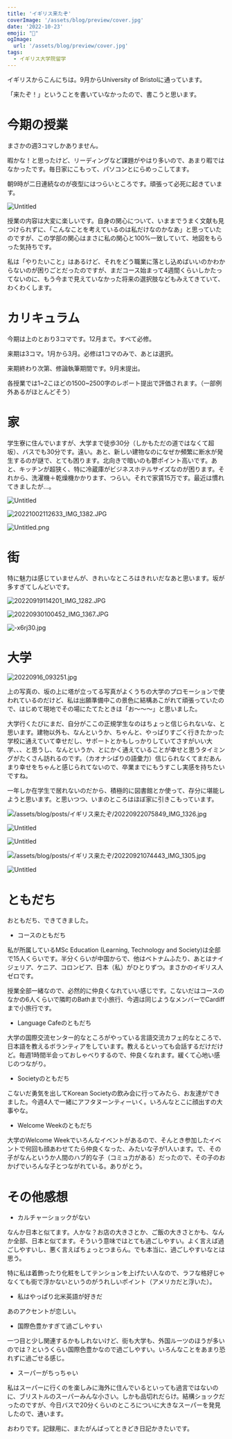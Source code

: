 ```yaml
---
title: 'イギリス来たぞ'
coverImage: '/assets/blog/preview/cover.jpg'
date: '2022-10-23'
emoji: "🛬"
ogImage:
  url: '/assets/blog/preview/cover.jpg'
tags:
  - イギリス大学院留学
---
```


イギリスからこんにちは。9月からUniversity of Bristolに通っています。

「来たぞ！」ということを書いていなかったので、書こうと思います。

# 今期の授業

まさかの週3コマしかありません。

暇かな！と思ったけど、リーディングなど課題がやはり多いので、あまり暇ではなかったです。毎日家にこもって、パソコンとにらめっこしてます。

朝9時が二日連続なのが夜型にはつらいところです。頑張って必死に起きています。

![Untitled](/assets/blog/posts/イギリス来たぞ/1.png)

授業の内容は大変に楽しいです。自身の関心について、いままでうまく文献も見つけられずに、「こんなことを考えているのは私だけなのかなあ」と思っていたのですが、この学部の関心はまさに私の関心と100%一致していて、地図をもらった気持ちです。

私は「やりたいこと」はあるけど、それをどう職業に落とし込めばいいのかわからないのが困りごとだったのですが、まだコース始まって4週間くらいしかたってないのに、もう今まで見えていなかった将来の選択肢などもみえてきていて、わくわくします。

# カリキュラム

今期は上のとおり3コマです。12月まで。すべて必修。

来期は3コマ。1月から3月。必修は1コマのみで、あとは選択。

来期終わり次第、修論執筆期間です。9月末提出。

各授業では1~2こほどの1500~2500字のレポート提出で評価されます。（一部例外あるがほとんどそう）


# 家

学生寮に住んでいますが、大学まで徒歩30分（しかもただの道ではなくて超坂）、バスでも30分です。遠い。あと、新しい建物なのになぜか頻繁に断水が発生するのが謎で、とても困ります。北向きで暗いのも鬱ポイント高いです。あと、キッチンが超狭く、特に冷蔵庫がビジネスホテルサイズなのが困ります。それから、洗濯機＋乾燥機かかります、つらい。それで家賃15万です。最近は慣れてきましたが…。

![Untitled](/assets/blog/posts/イギリス来たぞ/2.png)

![20221002112633_IMG_1382.JPG](/assets/blog/posts/イギリス来たぞ/20221002112633_IMG_1382.jpg)

![Untitled.png](/assets/blog/posts/イギリス来たぞ/Untitled2.png)


# 街

特に魅力は感じていませんが、きれいなところはきれいだなあと思います。坂が多すぎてしんどいです。

![20220919114201_IMG_1282.JPG](/assets/blog/posts/イギリス来たぞ/20220919114201_IMG_1282.jpg)

![20220930100452_IMG_1367.JPG](/assets/blog/posts/イギリス来たぞ/20220930100452_IMG_1367.jpg)

![-x6rj30.jpg](/assets/blog/posts/イギリス来たぞ/-x6rj30.jpg)


# 大学

![20220916_093251.jpg](/assets/blog/posts/イギリス来たぞ/20220916_093251.jpg)

上の写真の、坂の上に塔が立ってる写真がよくうちの大学のプロモーションで使われているのだけど、私は出願準備中この景色に結構あこがれて頑張っていたので、はじめて現地でその場にたてたときは「お～～～」と思いました。

大学行くたびにまだ、自分がここの正規学生なのはちょっと信じられないな、と思います。建物以外も、なんというか、ちゃんと、やっぱりすごく行きたかった学校に通えていて幸せだし、サポートとかもしっかりしていてさすがいい大学、、、と思うし、なんというか、とにかく通えていることが幸せと思うタイミングがたくさん訪れるのです。（カオナシばりの語彙力）信じられなくてまだあんまり幸せをちゃんと感じられてないので、卒業までにもうすこし実感を持ちたいですね。

一年しか在学生で居れないのだから、積極的に図書館とか使って、存分に堪能しようと思います。と思いつつ、いまのところはほぼ家に引きこもっています。

![/assets/blog/posts/イギリス来たぞ/20220922075849_IMG_1326.jpg](/assets/blog/posts/イギリス来たぞ/20220922075849_IMG_1326.jpg)

![Untitled](/assets/blog/posts/イギリス来たぞ/Untitled3.png)

![Untitled](/assets/blog/posts/イギリス来たぞ/Untitled4.png)

![/assets/blog/posts/イギリス来たぞ/20220921074443_IMG_1305.jpg](/assets/blog/posts/イギリス来たぞ/20220921074443_IMG_1305.jpg)

![Untitled](/assets/blog/posts/イギリス来たぞ/Untitled5.png)


# ともだち

おともだち、できてきました。

- コースのともだち

私が所属しているMSc Education (Learning, Technology and Society)は全部で15人くらいです。半分くらいが中国からで、他はベトナムふたり、あとはナイジェリア、ケニア、コロンビア、日本（私）がひとりずつ。まさかのイギリス人ゼロです。

授業全部一緒なので、必然的に仲良くなれていい感じです。こないだはコースのなかの6人くらいで隣町のBathまで小旅行、今週は同じようなメンバーでCardiffまで小旅行です。

- Language Cafeのともだち

大学の国際交流センター的なところがやっている言語交流カフェ的なところで、日本語を教えるボランティアをしています。教えるといっても会話するだけだけど。毎週1時間半会っておしゃべりするので、仲良くなれます。緩くて心地い感じのつながり。

- Societyのともだち

こないだ勇気を出してKorean Societyの飲み会に行ってみたら、お友達ができました。今週4人で一緒にアフタヌーンティーいく。いろんなとこに顔出すの大事やな。

- Welcome Weekのともだち

大学のWelcome Weekでいろんなイベントがあるので、そんとき参加したイベントで何回も顔あわせてたら仲良くなった、みたいな子が1人います。で、その子がなんというか人間のハブ的な子（コミュ力がある）だったので、その子のおかげでいろんな子とつながれている。ありがとう。


# その他感想

- カルチャーショックがない

なんか日本と似てます。人かな？お店の大きさとか、ご飯の大きさとかも、なんか全部、日本と似てます。そういう意味ではとても過ごしやすい。よく言えば過ごしやすいし、悪く言えばちょっとつまらん。でも本当に、過ごしやすいなとは思う。

特に私は着飾ったり化粧をしてテンションを上げたい人なので、ラフな格好じゃなくても街で浮かないというのがうれしいポイント（アメリカだと浮いた）。

- 私はやっぱり北米英語が好きだ

あのアクセントが恋しい。

- 国際色豊かすぎて過ごしやすい

一つ目と少し関連するかもしれないけど、街も大学も、外国ルーツのほうが多いのでは？というくらい国際色豊かなので過ごしやすい。いろんなことをあまり恐れずに過ごせる感じ。

- スーパーがちっちゃい

私はスーパーに行くのを楽しみに海外に住んでいるといっても過言ではないのに、ブリストルのスーパーみんな小さい。しかも品切れだらけ。結構ショックだったのですが、今日バスで20分くらいのところについに大きなスーパーを発見したので、通います。

おわりです。記録用に、またがんばってときどき日記かきたいです。